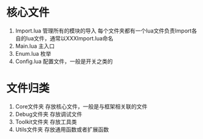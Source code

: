 # 核心文件
1. Import.lua 
管理所有的模块的导入
每个文件夹都有一个lua文件负责Import各自的lua文件，通常以XXXImport.lua命名
2. Main.lua 
主入口
3. Enum.lua 
枚举
4. Config.lua
配置文件，一般是开关之类的

# 文件归类
1. Core文件夹
存放核心文件，一般是与框架相关联的文件
2. Debug文件夹
存放调试文件
3. Toolkit文件夹
存放工具类
4. Utils文件夹
存放通用函数或者扩展函数
